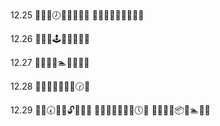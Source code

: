 12.25
📑🚛👘🕖🎾💁🚃🥐🆗
💭🚜🔙🐵👢🐱😒👊🆗

12.26
📑🚚👚🕹🐎💃🤧🐳🆗

12.27
💭🚜🌽👅🏊🥡👙🌵🆗

12.28
📑🚚👚🌳🐾🍷🐖🕝🆗

12.29
📑🚜🕢🔵🐖🔓🍋🔰🆗
📑🚚😃🍒💦👒😓🕔🆗
📑🚛🈸🤛📦🕍🏊🥀🆗